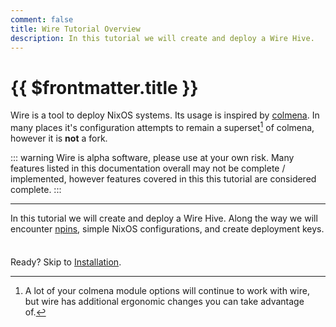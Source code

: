 ```yaml
---
comment: false
title: Wire Tutorial Overview
description: In this tutorial we will create and deploy a Wire Hive.
---
```


# {{ $frontmatter.title }}

Wire is a tool to deploy NixOS systems. Its usage is inspired by [colmena](https://colmena.cli.rs/). In many places it's configuration attempts to remain a superset[^1] of colmena, however it is **not** a fork.

[^1]: A lot of your colmena module options will continue to work with wire, but wire has additional ergonomic changes you can take advantage of.

::: warning
Wire is alpha software, please use at your own risk. Many features listed in this documentation overall may not be complete / implemented, however features covered in this this tutorial are considered complete.
:::

---

In this tutorial we will create and deploy a Wire Hive. Along the way we will
encounter [npins](https://github.com/andir/npins), simple NixOS
configurations, and create deployment keys.

<div class="tip custom-block" style="padding-top: 8px">

Ready? Skip to [Installation](./installation).

</div>
